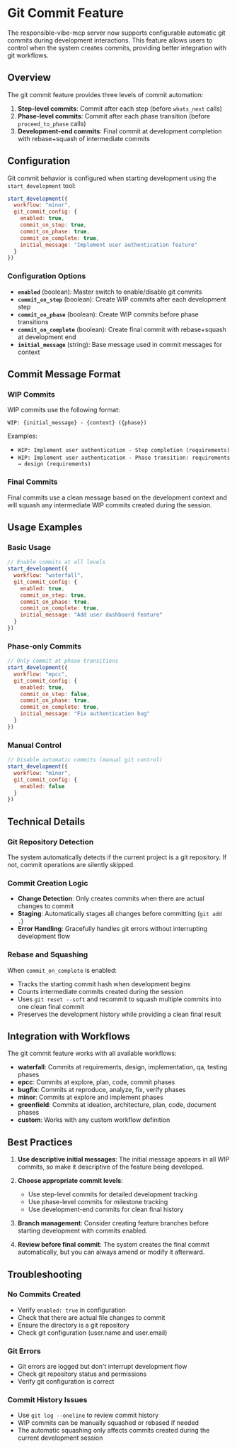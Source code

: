 # Git Commit Feature

The responsible-vibe-mcp server now supports configurable automatic git commits during development interactions. This feature allows users to control when the system creates commits, providing better integration with git workflows.

## Overview

The git commit feature provides three levels of commit automation:

1. **Step-level commits**: Commit after each step (before `whats_next` calls)
2. **Phase-level commits**: Commit after each phase transition (before `proceed_to_phase` calls)
3. **Development-end commits**: Final commit at development completion with rebase+squash of intermediate commits

## Configuration

Git commit behavior is configured when starting development using the `start_development` tool:

```javascript
start_development({
  workflow: "minor",
  git_commit_config: {
    enabled: true,
    commit_on_step: true,
    commit_on_phase: true,
    commit_on_complete: true,
    initial_message: "Implement user authentication feature"
  }
})
```

### Configuration Options

- **`enabled`** (boolean): Master switch to enable/disable git commits
- **`commit_on_step`** (boolean): Create WIP commits after each development step
- **`commit_on_phase`** (boolean): Create WIP commits before phase transitions
- **`commit_on_complete`** (boolean): Create final commit with rebase+squash at development end
- **`initial_message`** (string): Base message used in commit messages for context

## Commit Message Format

### WIP Commits
WIP commits use the following format:
```
WIP: {initial_message} - {context} ({phase})
```

Examples:
- `WIP: Implement user authentication - Step completion (requirements)`
- `WIP: Implement user authentication - Phase transition: requirements → design (requirements)`

### Final Commits
Final commits use a clean message based on the development context and will squash any intermediate WIP commits created during the session.

## Usage Examples

### Basic Usage
```javascript
// Enable commits at all levels
start_development({
  workflow: "waterfall",
  git_commit_config: {
    enabled: true,
    commit_on_step: true,
    commit_on_phase: true,
    commit_on_complete: true,
    initial_message: "Add user dashboard feature"
  }
})
```

### Phase-only Commits
```javascript
// Only commit at phase transitions
start_development({
  workflow: "epcc",
  git_commit_config: {
    enabled: true,
    commit_on_step: false,
    commit_on_phase: true,
    commit_on_complete: true,
    initial_message: "Fix authentication bug"
  }
})
```

### Manual Control
```javascript
// Disable automatic commits (manual git control)
start_development({
  workflow: "minor",
  git_commit_config: {
    enabled: false
  }
})
```

## Technical Details

### Git Repository Detection
The system automatically detects if the current project is a git repository. If not, commit operations are silently skipped.

### Commit Creation Logic
- **Change Detection**: Only creates commits when there are actual changes to commit
- **Staging**: Automatically stages all changes before committing (`git add .`)
- **Error Handling**: Gracefully handles git errors without interrupting development flow

### Rebase and Squashing
When `commit_on_complete` is enabled:
- Tracks the starting commit hash when development begins
- Counts intermediate commits created during the session
- Uses `git reset --soft` and recommit to squash multiple commits into one clean final commit
- Preserves the development history while providing a clean final result

## Integration with Workflows

The git commit feature works with all available workflows:
- **waterfall**: Commits at requirements, design, implementation, qa, testing phases
- **epcc**: Commits at explore, plan, code, commit phases
- **bugfix**: Commits at reproduce, analyze, fix, verify phases
- **minor**: Commits at explore and implement phases
- **greenfield**: Commits at ideation, architecture, plan, code, document phases
- **custom**: Works with any custom workflow definition

## Best Practices

1. **Use descriptive initial messages**: The initial message appears in all WIP commits, so make it descriptive of the feature being developed.

2. **Choose appropriate commit levels**: 
   - Use step-level commits for detailed development tracking
   - Use phase-level commits for milestone tracking
   - Use development-end commits for clean final history

3. **Branch management**: Consider creating feature branches before starting development with commits enabled.

4. **Review before final commit**: The system creates the final commit automatically, but you can always amend or modify it afterward.

## Troubleshooting

### No Commits Created
- Verify `enabled: true` in configuration
- Check that there are actual file changes to commit
- Ensure the directory is a git repository
- Check git configuration (user.name and user.email)

### Git Errors
- Git errors are logged but don't interrupt development flow
- Check git repository status and permissions
- Verify git configuration is correct

### Commit History Issues
- Use `git log --oneline` to review commit history
- WIP commits can be manually squashed or rebased if needed
- The automatic squashing only affects commits created during the current development session
